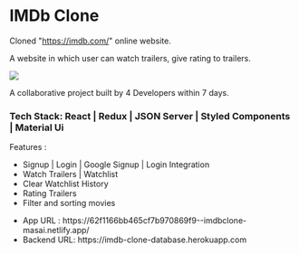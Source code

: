 <h1>IMDb Clone </h1>

Cloned "https://imdb.com/" online website.

A website in which user can watch trailers, give rating to trailers. 


<img src="https://github.com/MeenuKatariya/imdbclone/blob/main/IMDb%20clone.PNG"/>

A collaborative project built by 4 Developers within 7 days.
<h3>Tech Stack: React | Redux | JSON Server | Styled Components | Material Ui </h3>
Features : 
<ul>
<li>Signup | Login | Google Signup | Login Integration</li>
<li>Watch Trailers | Watchlist</li>
<li>Clear Watchlist History</li>
<li>Rating Trailers</li>
<li>Filter and sorting movies</p></li>
</ul>
 
 <ul>
 <li>App URL : https://62f1166bb465cf7b970869f9--imdbclone-masai.netlify.app/</li>
  <li>  Backend URL: https://imdb-clone-database.herokuapp.com</li>
</li>
</ul>
